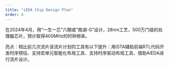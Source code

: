 ```yaml
---
title: "iEDA Chip Design Plan"
order: 4
---
```


在2024年4月，用“一生一芯”六期或“南湖-G”设计，28nm工艺，500万门级的处理器芯片，预计取得400MHz的时钟频率。

亮点：相比前几次流片该流片计划的工具有以下提升：用iSTA辅助前端RTL代码开发时序预估、支持宏单元智能化布局工具、支持时序驱动布局工具、借助AiEDA进行流片设计。
